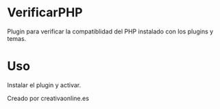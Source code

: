 # VerificarPHP

Plugin para verificar la compatiblidad del PHP instalado con los plugins y temas.

# Uso

Instalar el plugin y activar.

Creado por creativaonline.es

